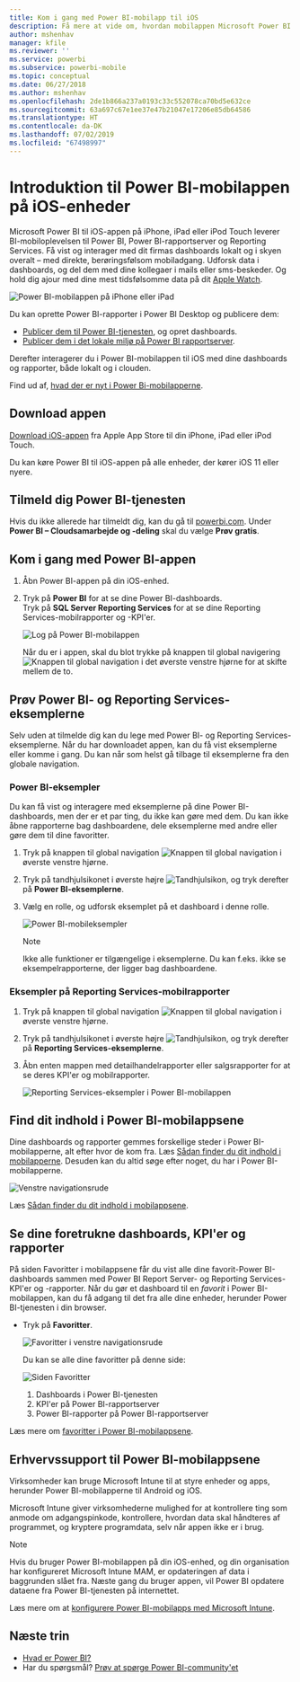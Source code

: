 ```yaml
---
title: Kom i gang med Power BI-mobilapp til iOS
description: Få mere at vide om, hvordan mobilappen Microsoft Power BI til iOS giver dig Power BI med mobiladgang til forretningsoplysninger lokalt og i clouden.
author: mshenhav
manager: kfile
ms.reviewer: ''
ms.service: powerbi
ms.subservice: powerbi-mobile
ms.topic: conceptual
ms.date: 06/27/2018
ms.author: mshenhav
ms.openlocfilehash: 2de1b866a237a0193c33c552078ca70bd5e632ce
ms.sourcegitcommit: 63a697c67e1ee37e47b21047e17206e85db64586
ms.translationtype: HT
ms.contentlocale: da-DK
ms.lasthandoff: 07/02/2019
ms.locfileid: "67498997"
---
```

# <a name="get-started-with-the-power-bi-mobile-app-on-ios-devices"></a>Introduktion til Power BI-mobilappen på iOS-enheder
Microsoft Power BI til iOS-appen på iPhone, iPad eller iPod Touch leverer BI-mobiloplevelsen til Power BI, Power BI-rapportserver og Reporting Services. Få vist og interager med dit firmas dashboards lokalt og i skyen overalt – med direkte, berøringsfølsom mobiladgang. Udforsk data i dashboards, og del dem med dine kollegaer i mails eller sms-beskeder. Og hold dig ajour med dine mest tidsfølsomme data på dit [Apple Watch](mobile-apple-watch.md).  

![Power BI-mobilappen på iPhone eller iPad](./media/mobile-iphone-app-get-started/pbi_ipad_iphonedevices.png)

Du kan oprette Power BI-rapporter i Power BI Desktop og publicere dem:

* [Publicer dem til Power BI-tjenesten](../../service-get-started.md), og opret dashboards.
* [Publicer dem i det lokale miljø på Power BI rapportserver](../../report-server/quickstart-create-powerbi-report.md).

Derefter interagerer du i Power BI-mobilappen til iOS med dine dashboards og rapporter, både lokalt og i clouden.

Find ud af, [hvad der er nyt i Power Bi-mobilapperne](mobile-whats-new-in-the-mobile-apps.md).

## <a name="download-the-app"></a>Download appen
[Download iOS-appen](http://go.microsoft.com/fwlink/?LinkId=522062 "Download iOS-appen") fra Apple App Store til din iPhone, iPad eller iPod Touch.

Du kan køre Power BI til iOS-appen på alle enheder, der kører iOS 11 eller nyere. 

## <a name="sign-up-for-the-power-bi-service"></a>Tilmeld dig Power BI-tjenesten
Hvis du ikke allerede har tilmeldt dig, kan du gå til [powerbi.com](https://powerbi.microsoft.com/get-started/). Under **Power BI – Cloudsamarbejde og -deling** skal du vælge **Prøv gratis**.


## <a name="get-started-with-the-power-bi-app"></a>Kom i gang med Power BI-appen
1. Åbn Power BI-appen på din iOS-enhed.
2. Tryk på **Power BI** for at se dine Power BI-dashboards.  
   Tryk på **SQL Server Reporting Services** for at se dine Reporting Services-mobilrapporter og -KPI'er.
   
   ![Log på Power BI-mobilappen](./media/mobile-iphone-app-get-started/power-bi-connect-to-login.png)
   
   Når du er i appen, skal du blot trykke på knappen til global navigering ![Knappen til global navigation](./././media/mobile-iphone-app-get-started/power-bi-iphone-global-nav-button.png) i det øverste venstre hjørne for at skifte mellem de to. 

## <a name="try-the-power-bi-and-reporting-services-samples"></a>Prøv Power BI- og Reporting Services-eksemplerne
Selv uden at tilmelde dig kan du lege med Power BI- og Reporting Services-eksemplerne. Når du har downloadet appen, kan du få vist eksemplerne eller komme i gang. Du kan når som helst gå tilbage til eksemplerne fra den globale navigation.

### <a name="power-bi-samples"></a>Power BI-eksempler
Du kan få vist og interagere med eksemplerne på dine Power BI-dashboards, men der er et par ting, du ikke kan gøre med dem. Du kan ikke åbne rapporterne bag dashboardene, dele eksemplerne med andre eller gøre dem til dine favoritter.

1. Tryk på knappen til global navigation ![Knappen til global navigation](./././media/mobile-iphone-app-get-started/power-bi-iphone-global-nav-button.png) i øverste venstre hjørne.
2. Tryk på tandhjulsikonet i øverste højre ![Tandhjulsikon](././media/mobile-iphone-app-get-started/power-bi-ios-gear-icon.png), og tryk derefter på **Power BI-eksemplerne**.
3. Vælg en rolle, og udforsk eksemplet på et dashboard i denne rolle.  
   
   ![Power BI-mobileksempler](./media/mobile-iphone-app-get-started/power-bi-iphone-powerbi-samples.png)
   
   > [!NOTE]
   > Ikke alle funktioner er tilgængelige i eksemplerne. Du kan f.eks. ikke se eksempelrapporterne, der ligger bag dashboardene. 
   > 
   > 

### <a name="reporting-services-mobile-report-samples"></a>Eksempler på Reporting Services-mobilrapporter
1. Tryk på knappen til global navigation ![Knappen til global navigation](./././media/mobile-iphone-app-get-started/power-bi-iphone-global-nav-button.png) i øverste venstre hjørne.
2. Tryk på tandhjulsikonet i øverste højre ![Tandhjulsikon](././media/mobile-iphone-app-get-started/power-bi-ios-gear-icon.png), og tryk derefter på **Reporting Services-eksemplerne**.
3. Åbn enten mappen med detailhandelrapporter eller salgsrapporter for at se deres KPI'er og mobilrapporter.
   
   ![Reporting Services-eksempler i Power BI-mobilappen](./media/mobile-iphone-app-get-started/power-bi-reporting-services-samples.png)

## <a name="find-your-content-in-the-power-bi-mobile-apps"></a>Find dit indhold i Power BI-mobilappsene
Dine dashboards og rapporter gemmes forskellige steder i Power BI-mobilapperne, alt efter hvor de kom fra. Læs [Sådan finder du dit indhold i mobilapperne](mobile-apps-quickstart-view-dashboard-report.md). Desuden kan du altid søge efter noget, du har i Power BI-mobilapperne. 

![Venstre navigationsrude](./media/mobile-iphone-app-get-started/power-bi-iphone-left-nav.png)

Læs [Sådan finder du dit indhold i mobilappsene](mobile-apps-quickstart-view-dashboard-report.md).

## <a name="view-your-favorite-dashboards-kpis-and-reports"></a>Se dine foretrukne dashboards, KPI'er og rapporter
På siden Favoritter i mobilappsene får du vist alle dine favorit-Power BI-dashboards sammen med Power BI Report Server- og Reporting Services-KPI'er og -rapporter. Når du gør et dashboard til en *favorit* i Power BI-mobilappen, kan du få adgang til det fra alle dine enheder, herunder Power BI-tjenesten i din browser. 

* Tryk på **Favoritter**.
  
   ![Favoritter i venstre navigationsrude](./media/mobile-iphone-app-get-started/power-bi-iphone-favorites-nav.png)
  
   Du kan se alle dine favoritter på denne side:
  
   ![Siden Favoritter](./media/mobile-iphone-app-get-started/power-bi-iphone-faves-report-server-number-callouts.png)
  
  1. Dashboards i Power BI-tjenesten
  2. KPI'er på Power BI-rapportserver
  3. Power BI-rapporter på Power BI-rapportserver

Læs mere om [favoritter i Power BI-mobilappsene](mobile-apps-favorites.md).

## <a name="enterprise-support-for-the-power-bi-mobile-apps"></a>Erhvervssupport til Power BI-mobilappsene
Virksomheder kan bruge Microsoft Intune til at styre enheder og apps, herunder Power BI-mobilapperne til Android og iOS.

Microsoft Intune giver virksomhederne mulighed for at kontrollere ting som anmode om adgangspinkode, kontrollere, hvordan data skal håndteres af programmet, og kryptere programdata, selv når appen ikke er i brug.

> [!NOTE]
> Hvis du bruger Power BI-mobilappen på din iOS-enhed, og din organisation har konfigureret Microsoft Intune MAM, er opdateringen af data i baggrunden slået fra. Næste gang du bruger appen, vil Power BI opdatere dataene fra Power BI-tjenesten på internettet.
> 

Læs mere om at [konfigurere Power BI-mobilapps med Microsoft Intune](../../service-admin-mobile-intune.md). 

## <a name="next-steps"></a>Næste trin

* [Hvad er Power BI?](../../power-bi-overview.md)
* Har du spørgsmål? [Prøv at spørge Power BI-community'et](http://community.powerbi.com/)


